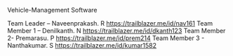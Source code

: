  Vehicle-Management Software 
 
Team Leader –
Naveenprakash. R
 https://trailblazer.me/id/nav161
Team Member 1 –
Denilkanth. N
 https://trailblazer.me/id/dkanth123
Team Member 2- 
Premarasu. P
 https://trailblazer.me/id/prem214
Team Member 3 -
Nanthakumar. S
 https://trailblazer.me/id/kumar1582
